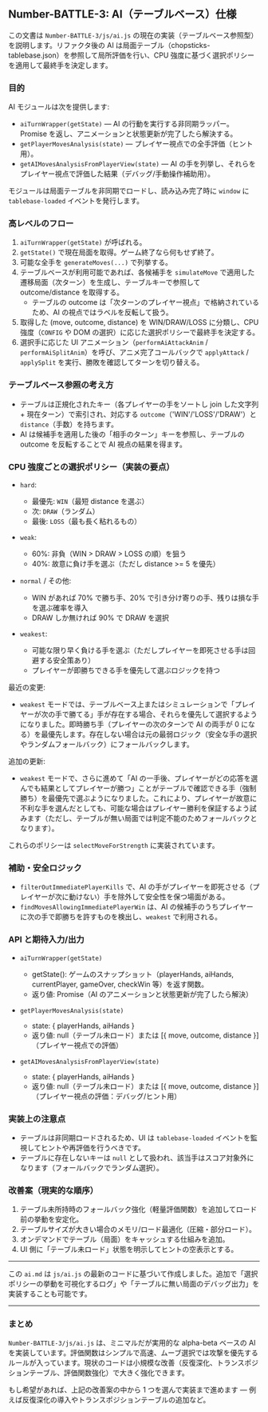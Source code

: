 ## Number-BATTLE-3: AI（テーブルベース）仕様

この文書は `Number-BATTLE-3/js/ai.js` の現在の実装（テーブルベース参照型）を説明します。リファクタ後の AI は局面テーブル（chopsticks-tablebase.json）を参照して局所評価を行い、CPU 強度に基づく選択ポリシーを適用して最終手を決定します。

### 目的
AI モジュールは次を提供します:
- `aiTurnWrapper(getState)` — AI の行動を実行する非同期ラッパー。Promise を返し、アニメーションと状態更新が完了したら解決する。
- `getPlayerMovesAnalysis(state)` — プレイヤー視点での全手評価（ヒント用）。
- `getAIMovesAnalysisFromPlayerView(state)` — AI の手を列挙し、それらをプレイヤー視点で評価した結果（デバッグ/手動操作補助用）。

モジュールは局面テーブルを非同期でロードし、読み込み完了時に `window` に `tablebase-loaded` イベントを発行します。

### 高レベルのフロー

1. `aiTurnWrapper(getState)` が呼ばれる。
2. `getState()` で現在局面を取得。ゲーム終了なら何もせず終了。
3. 可能な全手を `generateMoves(...)` で列挙する。
4. テーブルベースが利用可能であれば、各候補手を `simulateMove` で適用した遷移局面（次ターン）を生成し、テーブルキーで参照して outcome/distance を取得する。
   - テーブルの outcome は「次ターンのプレイヤー視点」で格納されているため、AI の視点ではラベルを反転して扱う。
5. 取得した (move, outcome, distance) を WIN/DRAW/LOSS に分類し、CPU 強度（`CONFIG` や DOM の選択）に応じた選択ポリシーで最終手を決定する。
6. 選択手に応じた UI アニメーション（`performAiAttackAnim` / `performAiSplitAnim`）を呼び、アニメ完了コールバックで `applyAttack` / `applySplit` を実行、勝敗を確認してターンを切り替える。

### テーブルベース参照の考え方

- テーブルは正規化されたキー（各プレイヤーの手をソートし join した文字列 + 現在ターン）で索引され、対応する `outcome`（'WIN'/'LOSS'/'DRAW'）と `distance`（手数）を持ちます。
- AI は候補手を適用した後の「相手のターン」キーを参照し、テーブルの outcome を反転することで AI 視点の結果を得ます。

### CPU 強度ごとの選択ポリシー（実装の要点）

- `hard`:
  - 最優先: `WIN`（最短 distance を選ぶ）
  - 次: `DRAW`（ランダム）
  - 最後: `LOSS`（最も長く粘れるもの）

- `weak`:
  - 60%: 非負（WIN > DRAW > LOSS の順）を狙う
  - 40%: 故意に負け手を選ぶ（ただし distance >= 5 を優先）

- `normal` / その他:
  - WIN があれば 70% で勝ち手、20% で引き分け寄りの手、残りは損な手を選ぶ確率を導入
  - DRAW しか無ければ 90% で DRAW を選択

- `weakest`:
  - 可能な限り早く負ける手を選ぶ（ただしプレイヤーを即死させる手は回避する安全策あり）
  - プレイヤーが即勝ちできる手を優先して選ぶロジックを持つ

最近の変更:
- `weakest` モードでは、テーブルベース上またはシミュレーションで「プレイヤーが次の手で勝てる」手が存在する場合、それらを優先して選択するようになりました。即時勝ち手（プレイヤーの次のターンで AI の両手が 0 になる）を最優先します。存在しない場合は元の最弱ロジック（安全な手の選択やランダムフォールバック）にフォールバックします。

追加の更新:
- `weakest` モードで、さらに進めて「AI の一手後、プレイヤーがどの応答を選んでも結果としてプレイヤーが勝つ」ことがテーブルで確認できる手（強制勝ち）を最優先で選ぶようになりました。これにより、プレイヤーが故意に不利な手を選んだとしても、可能な場合はプレイヤー勝利を保証するよう試みます（ただし、テーブルが無い局面では判定不能のためフォールバックとなります）。

これらのポリシーは `selectMoveForStrength` に実装されています。

### 補助・安全ロジック

- `filterOutImmediatePlayerKills` で、AI の手がプレイヤーを即死させる（プレイヤーが次に動けない）手を除外して安全性を保つ場面がある。
- `findMovesAllowingImmediatePlayerWin` は、AI の候補手のうちプレイヤーに次の手で即勝ちを許すものを検出し、`weakest` で利用される。

### API と期待入力/出力

- `aiTurnWrapper(getState)`
  - getState(): ゲームのスナップショット（playerHands, aiHands, currentPlayer, gameOver, checkWin 等）を返す関数。
  - 返り値: Promise<void>（AI のアニメーションと状態更新が完了したら解決）

- `getPlayerMovesAnalysis(state)`
  - state: { playerHands, aiHands }
  - 返り値: null（テーブル未ロード）または [{ move, outcome, distance }]（プレイヤー視点での評価）

- `getAIMovesAnalysisFromPlayerView(state)`
  - state: { playerHands, aiHands }
  - 返り値: null（テーブル未ロード）または [{ move, outcome, distance }]（プレイヤー視点の評価：デバッグ/ヒント用）

### 実装上の注意点

- テーブルは非同期ロードされるため、UI は `tablebase-loaded` イベントを監視してヒントや再評価を行うべきです。
- テーブルに存在しないキーは `null` として扱われ、該当手はスコア対象外になります（フォールバックでランダム選択）。

### 改善案（現実的な順序）

1. テーブル未所持時のフォールバック強化（軽量評価関数）を追加してロード前の挙動を安定化。
2. テーブルサイズが大きい場合のメモリ/ロード最適化（圧縮・部分ロード）。
3. オンデマンドでテーブル（局面）をキャッシュする仕組みを追加。
4. UI 側に「テーブル未ロード」状態を明示してヒントの空表示とする。

---

この `ai.md` は `js/ai.js` の最新のコードに基づいて作成しました。追加で「選択ポリシーの挙動を可視化するログ」や「テーブルに無い局面のデバッグ出力」を実装することも可能です。


---

### まとめ

`Number-BATTLE-3/js/ai.js` は、ミニマルだが実用的な alpha-beta ベースの AI を実装しています。評価関数はシンプルで高速、ムーブ選択では攻撃を優先するルールが入っています。現状のコードは小規模な改善（反復深化、トランスポジションテーブル、評価関数強化）で大きく強化できます。

もし希望があれば、上記の改善案の中から 1 つを選んで実装まで進めます — 例えば反復深化の導入やトランスポジションテーブルの追加など。

